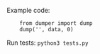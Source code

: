 Example code:
```	data = {...}
	from dumper import dump
	dump('', data, 0)
```

Run tests:
	``python3 tests.py``